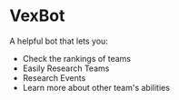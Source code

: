 # VexBot
A helpful bot that lets you: 
- Check the rankings of teams
- Easily Research Teams
- Research Events
- Learn more about other team's abilities

